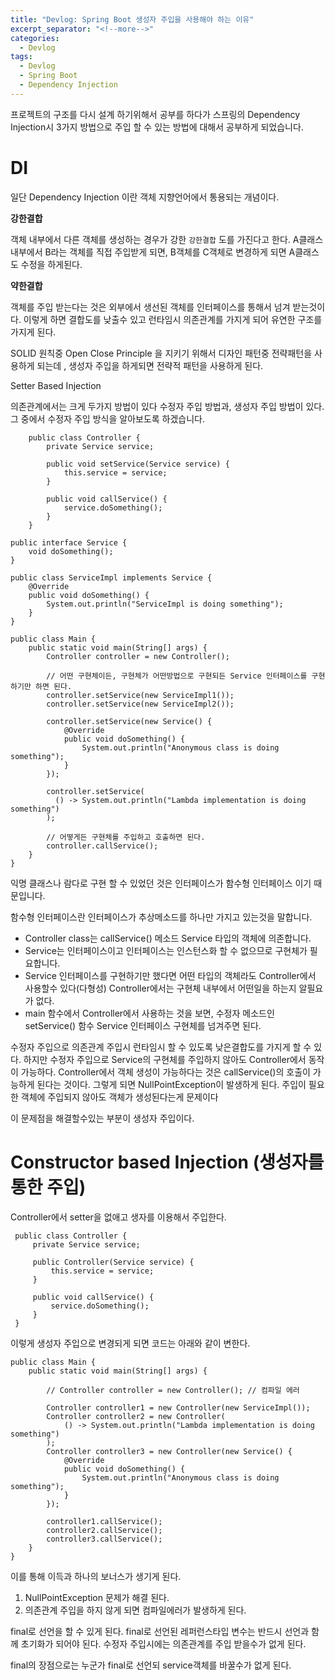 ```yaml
---
title: "Devlog: Spring Boot 생성자 주입을 사용해야 하는 이유"
excerpt_separator: "<!--more-->"
categories:
  - Devlog
tags:
  - Devlog
  - Spring Boot
  - Dependency Injection
---
```

    
    
  프로젝트의 구조를 다시 설계 하기위해서 공부를 하다가 스프링의 Dependency Injection시 3가지 방법으로
 주입 할 수 있는 방법에 대해서 공부하게 되었습니다.
 
 DI
 ===
  일단 Dependency Injection 이란 객체 지향언어에서 통용되는 개념이다.
  
  **강한결합**
  
   객체 내부에서 다른 객체를 생성하는 경우가 강한  ``강한결합`` 도를 가진다고 한다.
   A클래스 내부에서 B라는 객체를 직접 주입받게 되면, B객체를 C객체로 변경하게 되면 A클래스도
   수정을 하게된다.
   
 
  **약한결합**
  
  객체를 주입 받는다는 것은 외부에서 생선된 객체를 인터페이스를 통해서 넘겨 받는것이다.
  이렇게 하면 결합도를 낮출수 있고 런타임시 의존관계를 가지게 되어 유연한 구조를 가지게 된다.
  
  SOLID 원칙중 Open Close Principle 을 지키기 위해서 디자인 패턴중 전략패턴을 사용하게 되는데
  , 생성자 주입을 하게되면 전략적 패턴을 사용하게 된다.
  
  Setter Based Injection
  
  의존관계에서는 크게 두가지 방법이 있다 수정자 주입 방법과, 생성자 주입 방법이 있다.
  그 중에서 수정자 주입 방식을 알아보도록 하겠습니다.
  
```
    public class Controller {
        private Service service;
    
        public void setService(Service service) {
            this.service = service;
        }
    
        public void callService() {
            service.doSomething();
        }
    }

```


```
public interface Service {
    void doSomething();
}
```

```
public class ServiceImpl implements Service {
    @Override
    public void doSomething() {
        System.out.println("ServiceImpl is doing something");
    }
}

```

```
public class Main {
    public static void main(String[] args) {
        Controller controller = new Controller();

        // 어떤 구현체이든, 구현체가 어떤방법으로 구현되든 Service 인터페이스를 구현하기만 하면 된다.
        controller.setService(new ServiceImpl1());
        controller.setService(new ServiceImpl2());

        controller.setService(new Service() {
            @Override
            public void doSomething() {
                System.out.println("Anonymous class is doing something");
            }
        });

        controller.setService(
          () -> System.out.println("Lambda implementation is doing something")
        );

        // 어떻게든 구현체를 주입하고 호출하면 된다.
        controller.callService();
    }
}

```

익명 클래스나 람다로 구현 할 수 있었던 것은 인터페이스가 함수형 인터페이스 이기 때문입니다.

함수형 인터페이스란 인터페이스가 추상메소드를 하나만 가지고 있는것을 말합니다.

- Controller class는 callService() 메소드 Service 타입의 객체에 의존합니다.
- Service는 인터페이스이고 인터페이스는 인스턴스화 할 수 없으므로 구현체가 필요합니다.
- Service 인터페이스를 구현하기만 했다면 어떤 타입의 객체라도 Controller에서 사용할수 있다(다형성)
  Controller에서는 구현체 내부에서 어떤일을 하는지 알필요가 없다.
- main 함수에서 Controller에서 사용하는 것을 보면, 수정자 메소드인 setService() 함수 Service 인터페이스 구현체를 넘겨주면 된다.

수정자 주입으로 의존관계 주입시 런타임시 할 수 있도록 낮은결합도를 가지게 할 수 있다.
하지만 수정자 주입으로 Service의 구현체를 주입하지 않아도 Controller에서 동작이 가능하다.
Controller에서 객체 생성이 가능하다는 것은 callService()의 호출이 가능하게 된다는 것이다.
그렇게 되면 NullPointException이 발생하게 된다. 주입이 필요한 객체에 주입되지 않아도 객체가 생성된다는게 문제이다

이 문제점을 해결할수있는 부분이 생성자 주입이다.


Constructor based Injection (생성자를 통한 주입)
==

Controller에서 setter을 없애고 생자를 이용해서 주입한다.

```
 public class Controller {
     private Service service;
 
     public Controller(Service service) {
         this.service = service;
     }
 
     public void callService() {
         service.doSomething();
     }
 }

```

이렇게 생성자 주입으로 변경되게 되면 코드는 아래와 같이 변한다.

```
public class Main {
    public static void main(String[] args) {

        // Controller controller = new Controller(); // 컴파일 에러

        Controller controller1 = new Controller(new ServiceImpl());
        Controller controller2 = new Controller(
            () -> System.out.println("Lambda implementation is doing something")
        );
        Controller controller3 = new Controller(new Service() {
            @Override
            public void doSomething() {
                System.out.println("Anonymous class is doing something");
            }
        });

        controller1.callService();
        controller2.callService();
        controller3.callService();
    }
}
```
  
 이를 통해 이득과 하나의 보너스가 생기게 된다.
 
 1. NullPointException 문제가 해결 된다.
 2. 의존관계 주입을 하지 않게 되면 컴파일에러가 발생하게 된다.
 
 final로 선언을 할 수 있게 된다. final로 선언된 레퍼런스타입 변수는 반드시 선언과 함께 초기화가 되어야 된다.
 수정자 주입시에는 의존관계를 주입 받을수가 없게 된다.
 
 final의 장점으로는 누군가 final로 선언되 service객체를 바꿀수가 없게 된다.
 
  
 